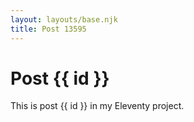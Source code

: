 ```yaml
---
layout: layouts/base.njk
title: Post 13595
---
```


# Post {{ id }}

This is post {{ id }} in my Eleventy project.
